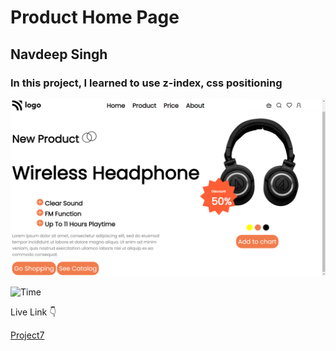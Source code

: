 # Product Home Page

## Navdeep Singh

### In this project, I learned to use z-index, css positioning

![Project7](./Project7.png)


![](https://img.shields.io/badge/Time-7--8%20hrs-brightgreen "Time")

Live Link :point_down:

[Project7](https://navdeep-project7.netlify.app/ "project7")
